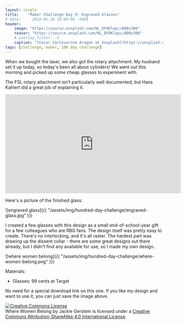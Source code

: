 ```yaml
---
layout: single
title:    "Maker Challenge Day 9: Engraved Glasses"
# date:     2019-05-18 19:00:00 -0400
header:
    image: "https://source.unsplash.com/NL_DF0Klepc/800x300"
    teaser: "https://source.unsplash.com/NL_DF0Klepc/800x300"
    # overlay_filter: .5
    caption: "[Cesar Carlevarino Aragon at Unsplash](https://unsplash.com/photos/NL_DF0Klepc)"
tags: [challenge, maker, 100 day challenge]
---
```

When we bought the laser, we also got the rotary attachment. My husband set it up today, so today's been all about cylinders! We went out this morning and picked up some cheap glasses to experiment with.

The FSL rotary attachment isn't particularly well documented, but Hans Kahlert did a great job of explaining it.

<iframe width="560" height="315" src="https://www.youtube.com/embed/r1-55hL4_DA" frameborder="0" allow="accelerometer; autoplay; encrypted-media; gyroscope; picture-in-picture" allowfullscreen></iframe>

Here's a picture of the finished glass:

![engraved glass]({{ "/assets/img/hundred-day-challenge/engraved-glass.jpg" }})

I created a few glasses with this design as a small end-of-school-year gift for a few colleagues who are RBG fans. The design itself was pretty easy to create. There's no interlocking, and it's all raster. The hardest part was drawing up the dissent collar - there are some great designs out there already, but I didn't find any available for use, so I made my own design.

![where women belong]({{ "/assets/img/hundred-day-challenge/where-women-belong.png" }})

Materials:

* Glasses: 99 cents at Target

No need for a special download link on this one. If you like my design and want to use it, you can just save the image above.

<!-- Licensing info -->
<a rel="license" href="http://creativecommons.org/licenses/by-sa/4.0/"><img alt="Creative Commons License" style="border-width:0" src="https://i.creativecommons.org/l/by-sa/4.0/88x31.png" /></a><br /><span xmlns:dct="http://purl.org/dc/terms/" property="dct:title">Where Women Belong</span> by <span xmlns:cc="http://creativecommons.org/ns#" property="cc:attributionName">Jackie Gerstein</span> is licensed under a <a rel="license" href="http://creativecommons.org/licenses/by-sa/4.0/">Creative Commons Attribution-ShareAlike 4.0 International License</a>.